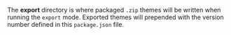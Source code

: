 The **export** directory is where packaged `.zip` themes will be written when running the `export` mode. Exported themes will prepended with the version number defined in this `package.json` file.